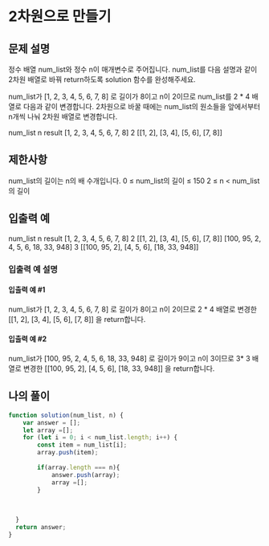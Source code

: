 # 2차원으로 만들기

## 문제 설명
정수 배열 num_list와 정수 n이 매개변수로 주어집니다. num_list를 다음 설명과 같이 2차원 배열로 바꿔 return하도록 solution 함수를 완성해주세요.

num_list가 [1, 2, 3, 4, 5, 6, 7, 8] 로 길이가 8이고 n이 2이므로 num_list를 2 * 4 배열로 다음과 같이 변경합니다. 2차원으로 바꿀 때에는 num_list의 원소들을 앞에서부터 n개씩 나눠 2차원 배열로 변경합니다.

num_list	n	result
[1, 2, 3, 4, 5, 6, 7, 8]	2	[[1, 2], [3, 4], [5, 6], [7, 8]]

## 제한사항
num_list의 길이는 n의 배 수개입니다.
0 ≤ num_list의 길이 ≤ 150
2 ≤ n < num_list의 길이

## 입출력 예
num_list	n	result
[1, 2, 3, 4, 5, 6, 7, 8]	2	[[1, 2], [3, 4], [5, 6], [7, 8]]
[100, 95, 2, 4, 5, 6, 18, 33, 948]	3	[[100, 95, 2], [4, 5, 6], [18, 33, 948]]

### 입출력 예 설명
#### 입출력 예 #1

num_list가 [1, 2, 3, 4, 5, 6, 7, 8] 로 길이가 8이고 n이 2이므로 2 * 4 배열로 변경한 [[1, 2], [3, 4], [5, 6], [7, 8]] 을 return합니다.

#### 입출력 예 #2

num_list가 [100, 95, 2, 4, 5, 6, 18, 33, 948] 로 길이가 9이고 n이 3이므로 3* 3 배열로 변경한 [[100, 95, 2], [4, 5, 6], [18, 33, 948]] 을 return합니다.

## 나의 풀이 

```js
function solution(num_list, n) {
    var answer = [];
    let array =[];
    for (let i = 0; i < num_list.length; i++) {
        const item = num_list[i];
        array.push(item);
        
        if(array.length === n){
            answer.push(array);
            array =[];
        }
        
    
      
  }
  return answer;
}


```
